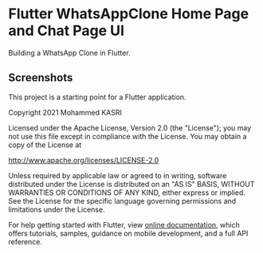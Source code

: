 # Flutter WhatsAppClone Home Page and Chat Page UI

Building a WhatsApp Clone in Flutter.

## Screenshots

This project is a starting point for a Flutter application.

Copyright 2021 Mohammed KASRI

Licensed under the Apache License, Version 2.0 (the "License");
you may not use this file except in compliance with the License.
You may obtain a copy of the License at

   http://www.apache.org/licenses/LICENSE-2.0

Unless required by applicable law or agreed to in writing, software
distributed under the License is distributed on an "AS IS" BASIS,
WITHOUT WARRANTIES OR CONDITIONS OF ANY KIND, either express or implied.
See the License for the specific language governing permissions and
limitations under the License.




For help getting started with Flutter, view 
[online documentation](https://flutter.dev/docs), which offers tutorials,
samples, guidance on mobile development, and a full API reference.
